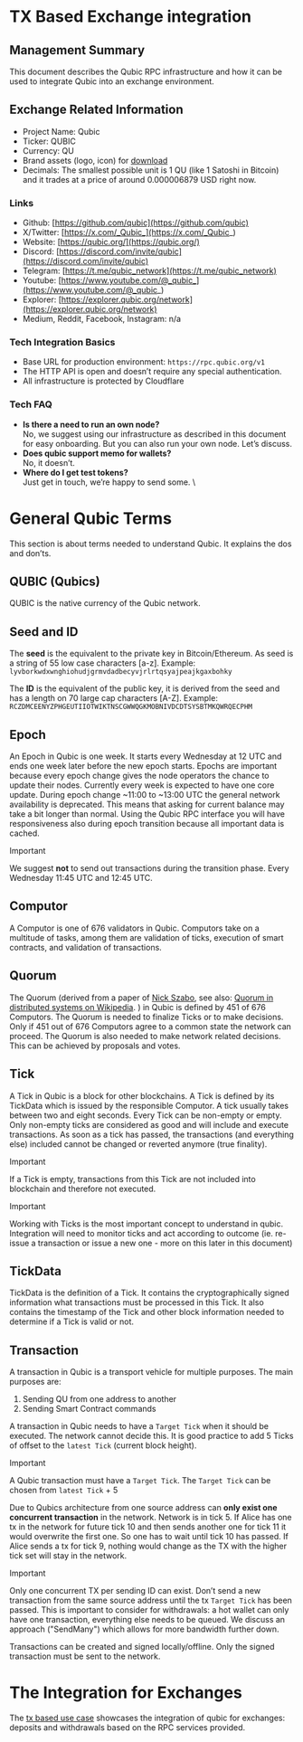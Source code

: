 # TX Based Exchange integration

## Management Summary
This document describes the Qubic RPC infrastructure and how it can be used to integrate Qubic into an exchange environment.

## Exchange Related Information
* Project Name: Qubic
* Ticker: QUBIC 
* Currency: QU
* Brand assets (logo, icon) for [download](https://drive.google.com/file/d/13XcdR7nWMTNVRL5J5FYZyc-SnMMAYN3w/view)
* Decimals: The smallest possible unit is 1 QU (like 1 Satoshi in Bitcoin) and it trades at a price of around 0.000006879 USD right now.

### Links
* Github: [https://github.com/qubic](https://github.com/qubic)
* X/Twitter: [https://x.com/_Qubic_](https://x.com/_Qubic_) 
* Website: [https://qubic.org/](https://qubic.org/)
* Discord: [https://discord.com/invite/qubic](https://discord.com/invite/qubic)
* Telegram: [https://t.me/qubic_network](https://t.me/qubic_network)
* Youtube: [https://www.youtube.com/@_qubic_](https://www.youtube.com/@_qubic_)
* Explorer: [https://explorer.qubic.org/network](https://explorer.qubic.org/network) 
* Medium, Reddit, Facebook, Instagram: n/a

### Tech Integration Basics
* Base URL for production environment: `https://rpc.qubic.org/v1`
* The HTTP API is open and doesn’t require any special authentication.
* All infrastructure is protected by Cloudflare

### Tech FAQ
* **Is there a need to run an own node?** \
No, we suggest using our infrastructure as described in this document for easy onboarding. But you can also run your own node. Let’s discuss.
* **Does qubic support memo for wallets?** \
No, it doesn’t.
* **Where do I get test tokens?** \
Just get in touch, we’re happy to send some. \

# General Qubic Terms
This section is about terms needed to understand Qubic. It explains the dos and don’ts.

## QUBIC (Qubics)
QUBIC is the native currency of the Qubic network.

## Seed and ID
The **seed** is the equivalent to the private key in Bitcoin/Ethereum. As seed is a string of 55 low case characters [a-z]. Example: `lyvborkwdxwnghiohudjgrmvdadbecyvjrlrtqsyajpeajkgaxbohky`

The **ID** is the equivalent of the public key, it is derived from the seed and has a length on 70 large cap characters [A-Z]. Example: `RCZDMCEENYZPHGEUTIIOTWIKTNSCGWWQGKMOBNIVDCDTSYSBTMKQWRQECPHM`

## Epoch
An Epoch in Qubic is one week. It starts every Wednesday at 12 UTC and ends one week later before the new epoch starts.
Epochs are important because every epoch change gives the node operators the chance to update their nodes. Currently every week is expected to have one core update.
During epoch change ~11:00 to ~13:00 UTC the general network availability is deprecated. This means that asking for current balance may take a bit longer than normal.
Using the Qubic RPC interface you will have responsiveness also during epoch transition because all important data is cached.

> [!IMPORTANT]
> We suggest <strong>not</strong> to send out transactions during the transition phase. Every Wednesday 11:45 UTC and 12:45 UTC.

## Computor
A Computor is one of 676 validators in Qubic.
Computors take on a multitude of tasks, among them are validation of ticks, execution of smart contracts, and validation of transactions. 

## Quorum
The Quorum (derived from a paper of [Nick Szabo](https://www.fon.hum.uva.nl/rob/Courses/InformationInSpeech/CDROM/Literature/LOTwinterschool2006/szabo.best.vwh.net/quorum.html), see also: [Quorum in distributed systems on Wikipedia](https://en.wikipedia.org/wiki/Quorum_(distributed_computing)). ) in Qubic is defined by 451 of 676 Computors.
The Quorum is needed to finalize Ticks or to make decisions. Only if 451 out of 676 Computors agree to a common state the network can proceed.
The Quorum is also needed to make network related decisions. This can be achieved by proposals and votes.

## Tick
A Tick in Qubic is a block for other blockchains. A Tick is defined by its TickData which is issued by the responsible Computor. A tick usually takes between two and eight seconds.
Every Tick can be non-empty or empty. Only non-empty ticks are considered as good and will include and execute transactions.
As soon as a tick has passed, the transactions (and everything else) included cannot be changed or reverted anymore (true finality).

> [!IMPORTANT]
> If a Tick is empty, transactions from this Tick are not included into blockchain and therefore not executed.

> [!IMPORTANT]
> Working with Ticks is the most important concept to understand in qubic. Integration will need to monitor ticks and act according to outcome (ie. re-issue a transaction or issue a new one - more on this later in this document)

## TickData
TickData is the definition of a Tick. It contains the cryptographically signed information what transactions must be processed in this Tick.
It also contains the timestamp of the Tick and other block information needed to determine if a Tick is valid or not.

## Transaction
A transaction in Qubic is a transport vehicle for multiple purposes.
The main purposes are:
1. Sending QU from one address to another
2. Sending Smart Contract commands

A transaction in Qubic needs to have a `Target Tick` when it should be executed. The network cannot decide this. It is good practice to add 5 Ticks of offset to the `latest Tick` (current block height).

> [!IMPORTANT]
>A Qubic transaction must have a `Target Tick`. The `Target Tick` can be chosen from `latest Tick` + 5

Due to Qubics architecture from one source address can **only exist one concurrent transaction** in the network.
Network is in tick 5. If Alice has one tx in the network for future tick 10 and then sends another one for tick 11 it would overwrite the first one. So one has to wait until tick 10 has passed. If Alice sends a tx for tick 9, nothing would change as the TX with the higher tick set will stay in the network.

> [!IMPORTANT]
> Only one concurrent TX per sending ID can exist. Don’t send a new transaction from the same source address until the tx `Target Tick` has been passed. This is important to consider for withdrawals: a hot wallet can only have one transaction, everything else needs to be queued. We discuss an approach ("SendMany") which allows for more bandwidth further down.

Transactions can be created and signed locally/offline. Only the signed transaction must be sent to the network.

# The Integration for Exchanges
The [tx based use case](tx-based-use-case.md) showcases the integration of qubic for exchanges: deposits and withdrawals based on the RPC services provided.


